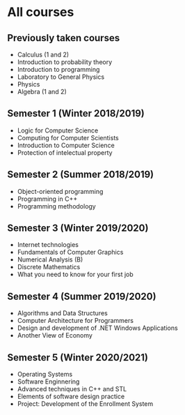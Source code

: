 # All courses

## Previously taken courses
* Calculus (1 and 2)
* Introduction to probability theory
* Introduction to programming
* Laboratory to General Physics
* Physics
* Algebra (1 and 2)

## Semester 1 (Winter 2018/2019)
* Logic for Computer Science
* Computing for Computer Scientists
* Introduction to Computer Science
* Protection of intelectual property

## Semester 2 (Summer 2018/2019)
* Object-oriented programming
* Programming in C++
* Programming methodology

## Semester 3 (Winter 2019/2020)
* Internet technologies
* Fundamentals of Computer Graphics
* Numerical Analysis (B)
* Discrete Mathematics
* What you need to know for your first job

## Semester 4 (Summer 2019/2020)
* Algorithms and Data Structures
* Computer Architecture for Programmers
* Design and development of .NET Windows Applications
* Another View of Economy

## Semester 5 (Winter 2020/2021)
* Operating Systems
* Software Enginnering
* Advanced techniques in C++ and STL
* Elements of software design practice
* Project: Development of the Enrollment System
